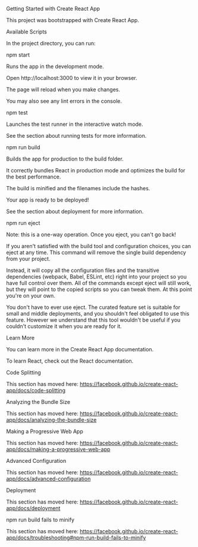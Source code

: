 Getting Started with Create React App

This project was bootstrapped with Create React App.


Available Scripts

In the project directory, you can run:


npm start

Runs the app in the development mode.

Open http://localhost:3000 to view it in your browser.


The page will reload when you make changes.

You may also see any lint errors in the console.


npm test

Launches the test runner in the interactive watch mode.

See the section about running tests for more information.


npm run build

Builds the app for production to the build folder.

It correctly bundles React in production mode and optimizes the build for the best performance.


The build is minified and the filenames include the hashes.

Your app is ready to be deployed!


See the section about deployment for more information.


npm run eject

Note: this is a one-way operation. Once you eject, you can't go back!


If you aren't satisfied with the build tool and configuration choices, you can eject at any time. This command will remove the single build dependency from your project.


Instead, it will copy all the configuration files and the 
transitive dependencies (webpack, Babel, ESLint, etc) right into your 
project so you have full control over them. All of the commands except eject will still work, but they will point to the copied scripts so you can tweak them. At this point you're on your own.


You don't have to ever use eject. The curated
 feature set is suitable for small and middle deployments, and you 
shouldn't feel obligated to use this feature. However we understand that
 this tool wouldn't be useful if you couldn't customize it when you are 
ready for it.


Learn More

You can learn more in the Create React App documentation.


To learn React, check out the React documentation.


Code Splitting

This section has moved here: https://facebook.github.io/create-react-app/docs/code-splitting


Analyzing the Bundle Size

This section has moved here: https://facebook.github.io/create-react-app/docs/analyzing-the-bundle-size


Making a Progressive Web App

This section has moved here: https://facebook.github.io/create-react-app/docs/making-a-progressive-web-app


Advanced Configuration

This section has moved here: https://facebook.github.io/create-react-app/docs/advanced-configuration


Deployment

This section has moved here: https://facebook.github.io/create-react-app/docs/deployment


npm run build fails to minify

This section has moved here: https://facebook.github.io/create-react-app/docs/troubleshooting#npm-run-build-fails-to-minify
